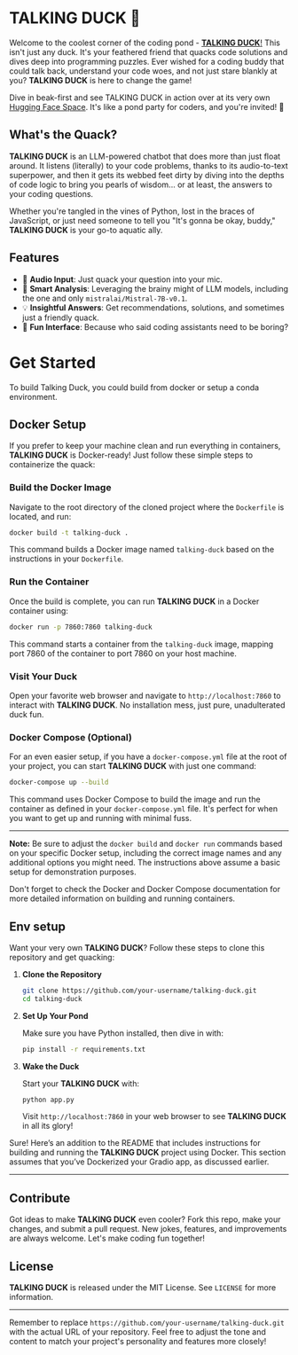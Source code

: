 # TALKING DUCK 🦆

Welcome to the coolest corner of the coding pond - <a href="https://huggingface.co/spaces/sinatayebati/Talking-Duck">**TALKING DUCK**!</a> This isn't just any duck. It's your feathered friend that quacks code solutions and dives deep into programming puzzles. Ever wished for a coding buddy that could talk back, understand your code woes, and not just stare blankly at you? **TALKING DUCK** is here to change the game!

Dive in beak-first and see TALKING DUCK in action over at its very own <a href="https://huggingface.co/spaces/sinatayebati/Talking-Duck">Hugging Face Space</a>. It's like a pond party for coders, and you're invited! 🎉 


## What's the Quack?

**TALKING DUCK** is an LLM-powered chatbot that does more than just float around. It listens (literally) to your code problems, thanks to its audio-to-text superpower, and then it gets its webbed feet dirty by diving into the depths of code logic to bring you pearls of wisdom... or at least, the answers to your coding questions.

Whether you're tangled in the vines of Python, lost in the braces of JavaScript, or just need someone to tell you "It's gonna be okay, buddy," **TALKING DUCK** is your go-to aquatic ally.

## Features

- 🎤 **Audio Input**: Just quack your question into your mic.
- 🤔 **Smart Analysis**: Leveraging the brainy might of LLM models, including the one and only `mistralai/Mistral-7B-v0.1`.
- 💡 **Insightful Answers**: Get recommendations, solutions, and sometimes just a friendly quack.
- 🦆 **Fun Interface**: Because who said coding assistants need to be boring?


# Get Started
To build Talking Duck, you could build from docker or setup a conda environment.


## Docker Setup

If you prefer to keep your machine clean and run everything in containers, **TALKING DUCK** is Docker-ready! Just follow these simple steps to containerize the quack:

### Build the Docker Image

Navigate to the root directory of the cloned project where the `Dockerfile` is located, and run:

```bash
docker build -t talking-duck .
```

This command builds a Docker image named `talking-duck` based on the instructions in your `Dockerfile`.

### Run the Container

Once the build is complete, you can run **TALKING DUCK** in a Docker container using:

```bash
docker run -p 7860:7860 talking-duck
```

This command starts a container from the `talking-duck` image, mapping port 7860 of the container to port 7860 on your host machine. 

### Visit Your Duck

Open your favorite web browser and navigate to `http://localhost:7860` to interact with **TALKING DUCK**. No installation mess, just pure, unadulterated duck fun.

### Docker Compose (Optional)

For an even easier setup, if you have a `docker-compose.yml` file at the root of your project, you can start **TALKING DUCK** with just one command:

```bash
docker-compose up --build
```

This command uses Docker Compose to build the image and run the container as defined in your `docker-compose.yml` file. It's perfect for when you want to get up and running with minimal fuss.

---

**Note:** Be sure to adjust the `docker build` and `docker run` commands based on your specific Docker setup, including the correct image names and any additional options you might need. The instructions above assume a basic setup for demonstration purposes.

Don't forget to check the Docker and Docker Compose documentation for more detailed information on building and running containers.

## Env setup

Want your very own **TALKING DUCK**? Follow these steps to clone this repository and get quacking:


1. **Clone the Repository**

    ```bash
    git clone https://github.com/your-username/talking-duck.git
    cd talking-duck
    ```

2. **Set Up Your Pond**

    Make sure you have Python installed, then dive in with:

    ```bash
    pip install -r requirements.txt
    ```

3. **Wake the Duck**

    Start your **TALKING DUCK** with:

    ```bash
    python app.py
    ```

    Visit `http://localhost:7860` in your web browser to see **TALKING DUCK** in all its glory!


Sure! Here’s an addition to the README that includes instructions for building and running the **TALKING DUCK** project using Docker. This section assumes that you’ve Dockerized your Gradio app, as discussed earlier.

---


## Contribute

Got ideas to make **TALKING DUCK** even cooler? Fork this repo, make your changes, and submit a pull request. New jokes, features, and improvements are always welcome. Let's make coding fun together!

## License

**TALKING DUCK** is released under the MIT License. See `LICENSE` for more information.

---

Remember to replace `https://github.com/your-username/talking-duck.git` with the actual URL of your repository. Feel free to adjust the tone and content to match your project's personality and features more closely!